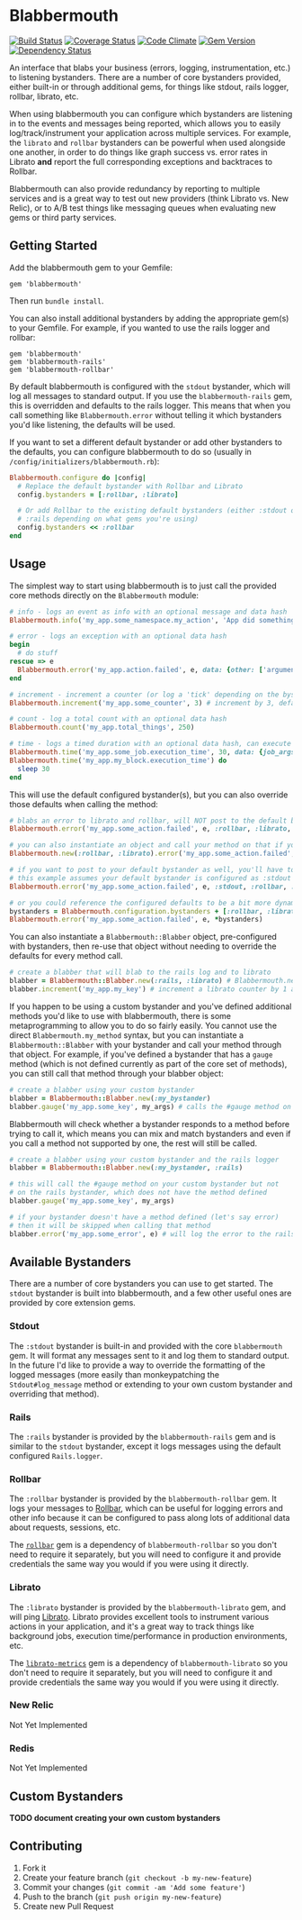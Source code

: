 # Blabbermouth

[![Build Status](https://travis-ci.org/markrebec/blabbermouth.png)](https://travis-ci.org/markrebec/blabbermouth)
[![Coverage Status](https://coveralls.io/repos/markrebec/blabbermouth/badge.svg?1=1)](https://coveralls.io/r/markrebec/blabbermouth)
[![Code Climate](https://codeclimate.com/github/markrebec/blabbermouth.png)](https://codeclimate.com/github/markrebec/blabbermouth)
[![Gem Version](https://badge.fury.io/rb/blabbermouth.png)](http://badge.fury.io/rb/blabbermouth)
[![Dependency Status](https://gemnasium.com/markrebec/blabbermouth.png)](https://gemnasium.com/markrebec/blabbermouth)

An interface that blabs your business (errors, logging, instrumentation, etc.) to listening bystanders. There are a number of core bystanders provided, either built-in or through additional gems, for things like stdout, rails logger, rollbar, librato, etc.

When using blabbermouth you can configure which bystanders are listening in to the events and messages being reported, which allows you to easily log/track/instrument your application across multiple services. For example, the `librato` and `rollbar` bystanders can be powerful when used alongside one another, in order to do things like graph success vs. error rates in Librato **and** report the full corresponding exceptions and backtraces to Rollbar.

Blabbermouth can also provide redundancy by reporting to multiple services and is a great way to test out new providers (think Librato vs. New Relic), or to A/B test things like messaging queues when evaluating new gems or third party services.

## Getting Started

Add the blabbermouth gem to your Gemfile:

    gem 'blabbermouth'

Then run `bundle install`.

You can also install additional bystanders by adding the appropriate gem(s) to your Gemfile. For example, if you wanted to use the rails logger and rollbar:

    gem 'blabbermouth'
    gem 'blabbermouth-rails'
    gem 'blabbermouth-rollbar'

By default blabbermouth is configured with the `stdout` bystander, which will log all messages to standard output. If you use the `blabbermouth-rails` gem, this is overridden and defaults to the rails logger. This means that when you call something like `Blabbermouth.error` without telling it which bystanders you'd like listening, the defaults will be used.

If you want to set a different default bystander or add other bystanders to the defaults, you can configure blabbermouth to do so (usually in `/config/initializers/blabbermouth.rb`):

```ruby
Blabbermouth.configure do |config|
  # Replace the default bystander with Rollbar and Librato
  config.bystanders = [:rollbar, :librato]

  # Or add Rollbar to the existing default bystanders (either :stdout or
  # :rails depending on what gems you're using)
  config.bystanders << :rollbar
end
```

## Usage

The simplest way to start using blabbermouth is to just call the provided core methods directly on the `Blabbermouth` module:

```ruby
# info - logs an event as info with an optional message and data hash
Blabbermouth.info('my_app.some_namespace.my_action', 'App did something', data: {some: 'other data'})

# error - logs an exception with an optional data hash
begin
  # do stuff
rescue => e
  Blabbermouth.error('my_app.action.failed', e, data: {other: ['arguments', 'can go here']})
end

# increment - increment a counter (or log a 'tick' depending on the bystander) with an optional integer and data hash
Blabbermouth.increment('my_app.some_counter', 3) # increment by 3, default is 1

# count - log a total count with an optional data hash
Blabbermouth.count('my_app.total_things', 250)

# time - logs a timed duration with an optional data hash, can execute and time a block for you
Blabbermouth.time('my_app.some_job.execution_time', 30, data: {job_args: {whatever: 'stuff'}})
Blabbermouth.time('my_app.my_block.execution_time') do
  sleep 30
end
```

This will use the default configured bystander(s), but you can also override those defaults when calling the method:

```ruby
# blabs an error to librato and rollbar, will NOT post to the default bystanders
Blabbermouth.error('my_app.some_action.failed', e, :rollbar, :librato, data: {key: 'value'})

# you can also instantiate an object and call your method on that if you prefer that syntax (I usually do :)
Blabbermouth.new(:rollbar, :librato).error('my_app.some_action.failed', e, data: {key: 'value'})

# if you want to post to your default bystander as well, you'll have to specify it
# this example assumes your default bystander is configured as :stdout
Blabbermouth.error('my_app.some_action.failed', e, :stdout, :rollbar, :librato)

# or you could reference the configured defaults to be a bit more dynamic
bystanders = Blabbermouth.configuration.bystanders + [:rollbar, :librato]
Blabbermouth.error('my_app.some_action.failed', e, *bystanders)
```

You can also instantiate a `Blabbermouth::Blabber` object, pre-configured with bystanders, then re-use that object without needing to override the defaults for every method call.

```ruby
# create a blabber that will blab to the rails log and to librato
blabber = Blabbermouth::Blabber.new(:rails, :librato) # Blabbermouth.new will also work
blabber.increment('my_app.my_key') # increment a librato counter by 1 and log the increment action to the rails log
```

If you happen to be using a custom bystander and you've defined additional methods you'd like to use with blabbermouth, there is some metaprogramming to allow you to do so fairly easily. You cannot use the direct `Blabbermouth.my_method` syntax, but you can instantiate a `Blabbermouth::Blabber` with your bystander and call your method through that object. For example, if you've defined a bystander that has a `gauge` method (which is not defined currently as part of the core set of methods), you can still call that method through your blabber object:

```ruby
# create a blabber using your custom bystander
blabber = Blabbermouth::Blabber.new(:my_bystander)
blabber.gauge('my_app.some_key', my_args) # calls the #gauge method on your bystander
```

Blabbermouth will check whether a bystander responds to a method before trying to call it, which means you can mix and match bystanders and even if you call a method not supported by one, the rest will still be called.

```ruby
# create a blabber using your custom bystander and the rails logger
blabber = Blabbermouth::Blabber.new(:my_bystander, :rails)

# this will call the #gauge method on your custom bystander but not
# on the rails bystander, which does not have the method defined
blabber.gauge('my_app.some_key', my_args)

# if your bystander doesn't have a method defined (let's say error)
# then it will be skipped when calling that method
blabber.error('my_app.some_error', e) # will log the error to the rails logger, but not to your bystander
```

## Available Bystanders

There are a number of core bystanders you can use to get started. The `stdout` bystander is built into blabbermouth, and a few other useful ones are provided by core extension gems.

### Stdout

The `:stdout` bystander is built-in and provided with the core `blabbermouth` gem. It will format any messages sent to it and log them to standard output. In the future I'd like to provide a way to override the formatting of the logged messages (more easily than monkeypatching the `Stdout#log_message` method or extending to your own custom bystander and overriding that method).

### Rails

The `:rails` bystander is provided by the `blabbermouth-rails` gem and is similar to the `stdout` bystander, except it logs messages using the default configured `Rails.logger`.

### Rollbar

The `:rollbar` bystander is provided by the `blabbermouth-rollbar` gem. It logs your messages to [Rollbar](http://rollbar.com), which can be useful for logging errors and other info because it can be configured to pass along lots of additional data about requests, sessions, etc.

The [`rollbar`](https://github.com/rollbar/rollbar-gem) gem is a dependency of `blabbermouth-rollbar` so you don't need to require it separately, but you will need to configure it and provide credentials the same way you would if you were using it directly.

### Librato

The `:librato` bystander is provided by the `blabbermouth-librato` gem, and will ping [Librato](http://librato.com). Librato provides excellent tools to instrument various actions in your application, and it's a great way to track things like background jobs, execution time/performance in production environments, etc. 

The [`librato-metrics`](https://github.com/librato/librato-metrics) gem is a dependency of `blabbermouth-librato` so you don't need to require it separately, but you will need to configure it and provide credentials the same way you would if you were using it directly.

### New Relic

Not Yet Implemented

### Redis

Not Yet Implemented

## Custom Bystanders

**TODO document creating your own custom bystanders**

## Contributing
1. Fork it
2. Create your feature branch (`git checkout -b my-new-feature`)
3. Commit your changes (`git commit -am 'Add some feature'`)
4. Push to the branch (`git push origin my-new-feature`)
5. Create new Pull Request
